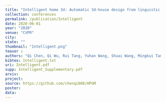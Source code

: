 ```yaml
---
title: "Intelligent home 3d: Automatic 3d-house design from linguistic descriptions only"
collection: conferences
permalink: /publication/Intelligent
date: 2020-06-01
year: "2020"
venue: "CVPR"
city: 
state: ""
thumbnail: "Intelligent.png"
teaser : 
authors: "Qi Chen, Qi Wu, Rui Tang, Yuhan Wang, Shuai Wang, Mingkui Tan"
bibtex: Intelligent.txt
uri: Intelligent.pdf
supp: Intelligent_Supplementary.pdf
arxiv: 
project: 
source: https://github.com/chenqi008/HPGM
poster: 
data:
---
```

